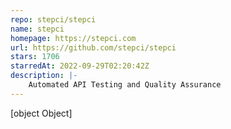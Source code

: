 ```yaml
---
repo: stepci/stepci
name: stepci
homepage: https://stepci.com
url: https://github.com/stepci/stepci
stars: 1706
starredAt: 2022-09-29T02:20:42Z
description: |-
    Automated API Testing and Quality Assurance
---
```


[object Object]
